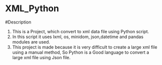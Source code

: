 # XML_Python

#Description
1. This is a Project, which convert to xml data file using Python script.
2. In this script it uses lxml, os, minidom, json,datetime and pandas modules are used. 
3. This project is made because it is very difficult to create a large xml file using a manual method, 
   So Python is a Good language to convert a large xml file using Json file.  